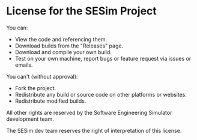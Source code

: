# License for the SESim Project

You can:

- View the code and referencing them.
- Download builds from the "Releases" page.
- Download and compile your own build.
- Test on your own machine, report bugs or feature request via issues or emails.

You can't (without approval):

- Fork the project.
- Redistribute any build or source code on other platforms or websites.
- Redistribute modified builds.

All other rights are reserved by the Software Engineering Simulator development team.

The SESim dev team reserves the right of interpretation of this license.
